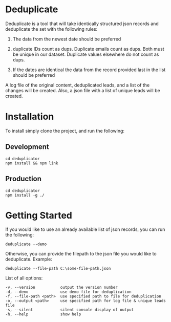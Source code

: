 # Deduplicate

Deduplicate is a tool that will take identically structured json records and deduplicate the set with the following rules:

1. The data from the newest date should be preferred

2. duplicate IDs count as dups. Duplicate emails count as dups. Both must be unique in our dataset. Duplicate values elsewhere do not count as dups.

3. If the dates are identical the data from the record provided last in the list should be preferred

A log file of the original content, deduplicated leads, and a list of the changes will be created. Also, a json file with a list of unique leads will be created.

# Installation

To install simply clone the project, and run the following:

## Development

```
cd deduplicator
npm install && npm link
```

## Production

```
cd deduplicator
npm install -g ./
```

# Getting Started

If you would like to use an already available list of json records, you can run the following:

```
deduplicate --demo
```

Otherwise, you can provide the filepath to the json file you would like to deduplicate. Example:

```
deduplicate --file-path C:\some-file-path.json
```
List of all options:

```
-v, --version           output the version number
-d, --demo              use demo file for deduplication
-f, --file-path <path>  use specified path to file for deduplication
-o, --output <path>     use specified path for log file & unique leads file
-s, --silent            silent console display of output
-h, --help              show help
```
